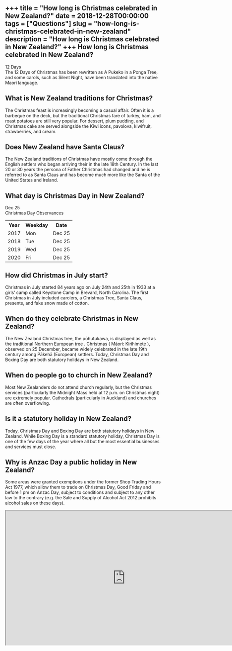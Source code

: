 +++
title = "How long is Christmas celebrated in New Zealand?"
date = 2018-12-28T00:00:00
tags = ["Questions"]
slug = "how-long-is-christmas-celebrated-in-new-zealand"
description = "How long is Christmas celebrated in New Zealand?"
+++
How long is Christmas celebrated in New Zealand?
------------------------------------------------

12 Days  
The 12 Days of Christmas has been rewritten as A Pukeko in a Ponga Tree, and some carols, such as Silent Night, have been translated into the native Maori language.

What is New Zealand traditions for Christmas?
---------------------------------------------

The Christmas feast is increasingly becoming a casual affair. Often it is a barbeque on the deck, but the traditional Christmas fare of turkey, ham, and roast potatoes are still very popular. For dessert, plum pudding, and Christmas cake are served alongside the Kiwi icons, pavolova, kiwifruit, strawberries, and cream.

Does New Zealand have Santa Claus?
----------------------------------

The New Zealand traditions of Christmas have mostly come through the English settlers who began arriving their in the late 18th Century. In the last 20 or 30 years the persona of Father Christmas had changed and he is referred to as Santa Claus and has become much more like the Santa of the United States and Ireland.

What day is Christmas Day in New Zealand?
-----------------------------------------

Dec 25  
Christmas Day Observances

<table><tr><th>Year</th><th>Weekday</th><th>Date</th></tr><tr><td>2017</td><td>Mon</td><td>Dec 25</td></tr><tr><td>2018</td><td>Tue</td><td>Dec 25</td></tr><tr><td>2019</td><td>Wed</td><td>Dec 25</td></tr><tr><td>2020</td><td>Fri</td><td>Dec 25</td></tr></table>

How did Christmas in July start?
--------------------------------

Christmas in July started 84 years ago on July 24th and 25th in 1933 at a girls’ camp called Keystone Camp in Brevard, North Carolina. The first Christmas in July included carolers, a Christmas Tree, Santa Claus, presents, and fake snow made of cotton.

When do they celebrate Christmas in New Zealand?
------------------------------------------------

The New Zealand Christmas tree, the pōhutukawa, is displayed as well as the traditional Northern European tree . Christmas ( Māori: Kirihimete ), observed on 25 December, became widely celebrated in the late 19th century among Pākehā (European) settlers. Today, Christmas Day and Boxing Day are both statutory holidays in New Zealand.

When do people go to church in New Zealand?
-------------------------------------------

Most New Zealanders do not attend church regularly, but the Christmas services (particularly the Midnight Mass held at 12 p.m. on Christmas night) are extremely popular. Cathedrals (particularly in Auckland) and churches are often overflowing.

Is it a statutory holiday in New Zealand?
-----------------------------------------

Today, Christmas Day and Boxing Day are both statutory holidays in New Zealand. While Boxing Day is a standard statutory holiday, Christmas Day is one of the few days of the year where all but the most essential businesses and services must close.

Why is Anzac Day a public holiday in New Zealand?
-------------------------------------------------

Some areas were granted exemptions under the former Shop Trading Hours Act 1977, which allow them to trade on Christmas Day, Good Friday and before 1 pm on Anzac Day, subject to conditions and subject to any other law to the contrary (e.g. the Sale and Supply of Alcohol Act 2012 prohibits alcohol sales on these days).

<iframe allow="accelerometer; autoplay; clipboard-write; encrypted-media; gyroscope; picture-in-picture" allowfullscreen="" class="__youtube_prefs__  epyt-is-override  no-lazyload" data-no-lazy="1" data-origheight="433" data-origwidth="770" data-skipgform_ajax_framebjll="" height="433" id="_ytid_91106" loading="lazy" src="https://www.youtube.com/embed/X_AlRWvKeGg?enablejsapi=1&autoplay=0&cc_load_policy=0&cc_lang_pref=&iv_load_policy=1&loop=0&modestbranding=0&rel=1&fs=1&playsinline=0&autohide=2&theme=dark&color=red&controls=1&" title="YouTube player" width="770"></iframe>